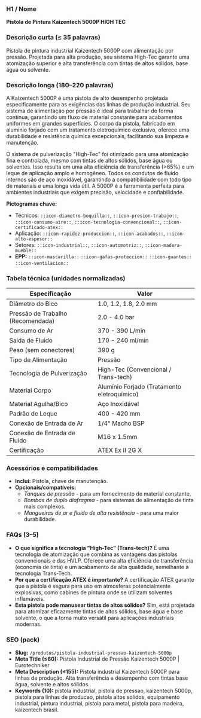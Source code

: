 ### H1 / Nome
**Pistola de Pintura Kaizentech 5000P HIGH TEC**

### Descrição curta (≤ 35 palavras)
Pistola de pintura industrial Kaizentech 5000P com alimentação por pressão. Projetada para alta produção, seu sistema High-Tec garante uma atomização superior e alta transferência com tintas de altos sólidos, base água ou solvente.

### Descrição longa (180–220 palavras)
A Kaizentech 5000P é uma pistola de alto desempenho projetada especificamente para as exigências das linhas de produção industrial. Seu sistema de alimentação por pressão é ideal para trabalhar de forma contínua, garantindo um fluxo de material constante para acabamentos uniformes em grandes superfícies. O corpo da pistola, fabricado em alumínio forjado com um tratamento eletroquímico exclusivo, oferece uma durabilidade e resistência química excepcionais, facilitando sua limpeza e manutenção.

O sistema de pulverização "High-Tec" foi otimizado para uma atomização fina e controlada, mesmo com tintas de altos sólidos, base água ou solventes. Isso resulta em uma alta eficiência de transferência (>65%) e um leque de aplicação amplo e homogêneo. Todos os condutos de fluido internos são de aço inoxidável, garantindo a compatibilidade com todo tipo de materiais e uma longa vida útil. A 5000P é a ferramenta perfeita para ambientes industriais que exigem precisão, velocidade e confiabilidade.

**Pictogramas chave:**
- Técnicos: `::icon-diametro-boquilla::`, `::icon-presion-trabajo::`, `::icon-consumo-aire::`, `::icon-tecnologia-convencional::`, `::icon-certificado-atex::`
- Aplicação: `::icon-rapidez-produccion::`, `::icon-acabados::`, `::icon-alto-espesor::`
- Setores: `::icon-industrial::`, `::icon-automotriz::`, `::icon-madera-mueble::`
- **EPP:** `::icon-mascarilla::` `::icon-gafas-proteccion::` `::icon-guantes::` `::icon-ventilacion::`

### Tabela técnica (unidades normalizadas)
| **Especificação** | **Valor** |
|---|---|
| Diâmetro do Bico | 1.0, 1.2, 1.8, 2.0 mm |
| Pressão de Trabalho (Recomendada) | 2.0 - 4.0 bar |
| Consumo de Ar | 370 - 390 L/min |
| Saída de Fluido | 170 - 240 ml/min |
| Peso (sem conectores) | 390 g |
| Tipo de Alimentação | Pressão |
| Tecnologia de Pulverização | High-Tec (Convencional / Trans-tech) |
| Material Corpo | Alumínio Forjado (Tratamento eletroquímico) |
| Material Agulha/Bico | Aço Inoxidável |
| Padrão de Leque | 400 - 420 mm |
| Conexão de Entrada de Ar | 1/4" Macho BSP |
| Conexão de Entrada de Fluido | M16 x 1.5mm |
| Certificação | ATEX Ex II 2G X |

### Acessórios e compatibilidades
- **Inclui:** Pistola, chave de manutenção.
- **Opcionais/compatíveis:**
  - *Tanques de pressão* - para um fornecimento de material constante.
  - *Bombas de duplo diafragma* - para sistemas de alimentação de tinta mais complexos.
  - *Mangueiras de ar e fluido de alta resistência* - para uma maior durabilidade.

### FAQs (3–5)
- **O que significa a tecnologia "High-Tec" (Trans-tech)?** É uma tecnologia de atomização que combina as vantagens das pistolas convencionais e das HVLP. Oferece uma alta eficiência de transferência (economia de tinta) e um acabamento de alta qualidade, semelhante à tecnologia Trans-Tech.
- **Por que a certificação ATEX é importante?** A certificação ATEX garante que a pistola é segura para uso em atmosferas potencialmente explosivas, como cabines de pintura onde se utilizam solventes inflamáveis.
- **Esta pistola pode manusear tintas de altos sólidos?** Sim, está projetada para atomizar eficazmente tintas de altos sólidos, base água e base solvente, o que a torna muito versátil para aplicações industriais modernas.

### SEO (pack)
- **Slug:** `/produtos/pistola-industrial-pressao-kaizentech-5000p`
- **Meta Title (≤60):** Pistola Industrial de Pressão Kaizentech 5000P | Eurotechniker
- **Meta Description (≤155):** Pistola industrial Kaizentech 5000P para linhas de produção. Alta transferência e desempenho com tintas base água, solvente e altos sólidos.
- **Keywords (10):** pistola industrial, pistola de pressao, kaizentech 5000p, pistola para linhas de producao, pistola altos solidos, equipamento industrial, pintura industrial, pistola para metal, pistola para madeira, kaizentech brasil.